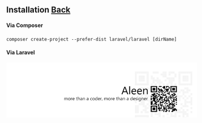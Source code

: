 ## Installation [Back](./../laravel.md)

#### Via Composer

`composer create-project --prefer-dist laravel/laravel [dirName]`

#### Via Laravel

<a href="http://aleen42.github.io/" target="_blank" ><img src="./../../../../pic/tail.gif"></a>
